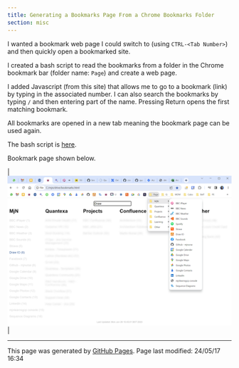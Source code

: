```yaml
---
title: Generating a Bookmarks Page From a Chrome Bookmarks Folder
section: misc
---
```


I wanted a bookmark web page I could switch to (using `CTRL-<Tab Number>`) and then quickly open a bookmarked site.

I created a bash script to read the bookmarks from a folder in the Chrome bookmark bar (folder name: `Page`) and create a web page.

I added Javascript (from this site) that allows me to go to a bookmark (link) by typing in the associated number.  I can also search the bookmarks by typing `/` and then entering part of the name.  Pressing Return opens the first matching bookmark.

All bookmarks are opened in a new tab meaning the bookmark page can be used again.

The bash script is [here](https://mjnurse.github.io/LinuxBash-L/Script_gen-bookmark-page_-_Generates_a_bookmark_web_page_from_a_folder_in_the_Chrome_bookmarks_bar.html).

Bookmark page shown below.

| ![](/Blog-B/images/gen-bookmarks-page.png) |

<hr>
<p class="pagedate">This page was generated by <a href=".">GitHub Pages</a>.  Page last modified: 24/05/17 16:34</p>

